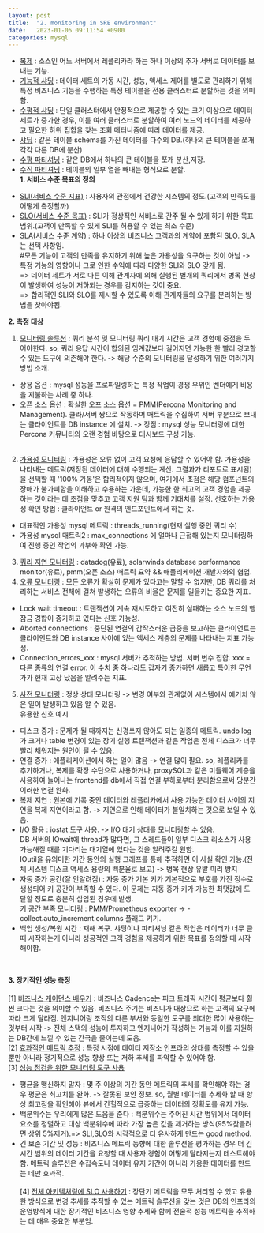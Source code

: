 ```yaml
---
layout: post
title:  "2. monitoring in SRE environment"
date:   2023-01-06 09:11:54 +0900
categories: mysql
---
```

* <u>복제</u> : 소스인 어느 서버에서 레플리카라 하는 하나 이상의 추가 서버로 데이터를 보내는 기능.  
* <u>기능적 샤딩</u> : 데이터 세트의 가동 시간, 성능, 액세스 제어를 별도로 관리하기 위해 특정 비즈니스 기능을 수행하는 특정 테이블을 전용 클러스터로 분할하는 것을 의미함.
* <u>수평적 샤딩</u> : 단일 클러스터에서 안정적으로 제공할 수 있는 크기 이상으로 데이터 세트가 증가한 경우, 이를 여러 클러스터로 분할하여 여러 노드의 데이터를 제공하고 필요한 하위 집합을 찾는 조회 메터니즘에 따라 데이터를 제공.  
* <u>샤딩</u> : 같은 테이블 schema를 가진 데이터를 다수의 DB.(하나의 큰 테이블을 쪼개 각각 다른 DB에 분산)
* <u>수평 파티셔닝</u> : 같은 DB에서 하나의 큰 테이블을 쪼개 분산,저장.
* <u>수직 파티셔닝</u> : 테이블의 일부 열을 빼내는 형식으로 분할. <br/>
**1. 서비스 수준 목표의 정의** <br/>
- <u>SLI(서비스 수준 지표)</u> : 사용자의 관점에서 건강한 시스템의 정도.(고객의 만족도를 어떻게 측정할까)
- <u>SLO(서비스 수준 목표)</u> : SLI가 정상적인 서비스로 간주 될 수 있게 하기 위한 목표 범위.(고객이 만족할 수 있게 SLI를 허용할 수 있는 최소 수준)
- <u>SLA(서비스 수준 계약)</u> : 하나 이상의 비즈니스 고객과의 계약에 포함된 SLO. SLA는 선택 사항임.  
#모든 기능이 고객의 만족을 유지하기 위해 높은 가용성을 요구하는 것이 아님 -> 특정 기능의 영향이나 그로 인한 수익에 따라 다양한 SLI와 SLO 갖게 됨. <br/>=> 데이터 세트가 서로 다른 이해 관계자에 의해 실행된 별개의 쿼리에서 병목 현상이 발생하여 성능이 저하되는 경우를 감지하는 것이 중요.<br/> => 합리적인 SLI와 SLO를 제시할 수 있도록 이해 관계자들의 요구를 분리하는 방법을 찾아야됨.  
    
**2. 측정 대상**  
1. <u>모니터링 솔루션</u> : 쿼리 분석 및 모니터링 쿼리 대기 시간은 고객 경험에 중점을 두어야한다. so, 쿼리 응답 시간이 합의된 임계값보다 길어지면 가능한 한 빨리 경고할 수 있는 도구에 의존해야 한다.  -> 해당 수준의 모니터링을 달성하기 위한 여러가지 방법 소개.
 - 상용 옵션 : mysql 성능을 프로파일링하는 특정 작업이 경쟁 우위인 벤더에게 비용을 지불하는 사례 중 하나.
 - 오픈 소스 옵션 : 확실한 오프 소스 옵션 = PMM(Percona Monitoring and Management). 클라/서버 쌍으로 작동하며 매트릭을 수집하여 서버 부분으로 보내는 클라이언트를 DB instance 에 설치. -> 장점 : mysql 성능 모니터링에 대한 Percona 커뮤니티의 오랜 경험 바탕으로 대시보드 구성 가능.<br/><br/> 
2. <u>가용성 모니터링</u> : 가용성은 오류 없이 고객 요청에 응답할 수 있어야 함. 가용성을 나타내는 메트릭(저장된 데이터에 대해 수행되는 계산. 그결과가 리포트로 표시됨)을 선택할 때 '100% 가동'은 합리적이지 않으며, 여기에서 초점은 해당 컴포넌트의 장애가 불가피함을 이해하고 수용하는 가운데, 가능한 한 최고의 고객 경험을 제공하는 것이라는 데 초점을 맞추고 고객 지원 팀과 함께 기대치를 설정. 선호하는 가용성 확인 방법 : 클라이언트 or 원격의 엔드포인트에서 하는 것. 
 - 대표적인 가용성 mysql 메트릭 : threads_running(현재 실행 중인 쿼리 수)
 - 가용성 mysql 매트릭2 : max_connections 에 얼마나 근접해 있는지 모니터링하여 진행 중인 작업의 과부화 확인 가능.<br/> 
3. <u>쿼리 지연 모니터링</u> : datadog(유료), solarwinds database performance monitor(유료), pmm(오픈 소스) 매트릭 요약 && 애플리케이션 개발자와의 협업.<br/> 
4. <u>오류 모니터링</u> : 모든 오류가 확실히 문제가 있다고는 말할 수 없지만, DB 쿼리를 처리하는 서비스 전체에 걸쳐 발생하는 오류의 비율은 문제를 일을키는 중요한 지표. 
 - Lock wait timeout : 트랜잭션이 계속 재시도하고 여전히 실패하는 소스 노드의 행 잠금 경합이 증가하고 있다는 신호 가능성.
 - Aborted connections : 중단된 연결의 갑작스러운 급증을 보고하는 클라이언트는 클라이언트와 DB instance 사이에 있는 액세스 계층의 문제를 나타내는 지표 가능성.
 - Connection_errors_xxx : mysql 서버가 추적하는 방법. 서버 변수 집합. xxx = 다른 종류의 연결 error. 이 수치 중 하나라도 갑자기 증가하면 새롭고 특이한 무언가가 현재 고장 났음을 알려주는 지표.<br/>  
5. <u>사전 모니터링</u> : 정상 상태 모니터링 -> 변경 여부와 관계없이 시스템에서 예기치 않은 일이 발생하고 있음 알 수 있음.<br/>
유용한 신호 예시
 - 디스크 증가 : 문제가 될 때까지는 신경쓰지 않아도 되는 일종의 메트릭. undo log가 크거나 table 변경이 있는 장기 실행 트랜잭션과 같은 작업은 전체 디스크가 너무 빨리 채워지는 원인이 될 수 있음.
 - 연결 증가 : 애플리케이션에서 하는 일이 많음 -> 연결 많이 필요. so, 레플리카를 추가하거나, 복제를 확장 수단으로 사용하거나, proxySQL과 같은 미들웨어 계층을 사용하여 늘어나는 frontend를 db에서 직접 연결 부하로부터 분리함으로써 당분간 이러한 연결 완화. 
 - 복제 지연 : 원본에 기록 중인 데이터와 레플리카에서 사용 가능한 데이터 사이의 지연을 복제 지연이라고 함. -> 지연으로 인해 데이터가 불일치하는 것으로 보일 수 있음. 
 - I/O 활용 : iostat 도구 사용. -> I/O 대기 상태를 모니터링할 수 있음. <br/> DB 서버의 IOwait에 thread가 많다면, 그 스레드들이 일부 디스크 리소스가 사용 가능해질 때를 기다리는 대기열에 있다는 것을 알려주길 원함. <br/> IOutil을 유의미한 기간 동안의 실행 그래프를 통해 추적하면 이 사실 확인 가능.(전체 시스템 디스크 액세스 용량의 백분율로 보고) -> 병목 현상 유발 미리 방지
 - 자동 증가 공간(잘 안알려짐) : 자동 증가 기본 키가 기본적으로 부호를 가진 정수로 생성되어 키 공간이 부족할 수 있다. 이 문제는 자동 증가 키가 가능한 최댓값에 도달할 정도로 충분히 삽입된 경우에 발생. <br/>
 키 공간 부족 모니터링 : PMM/Prometheus exporter -> -collect.auto_increment.columns 플래그 키기.
 - 백업 생성/복원 시간 : 재해 복구. 샤딩이나 파티셔닝 같은 작업은 데이터가 너무 클 때 시작하는게 아니라 성공적인 고객 경험을 제공하기 위한 목표를 정의할 때 시작해야함.
<br/>

**3. 장기적인 성능 측정**<br/>   
[1] <u>비즈니스 케이던스 배우기</u> : 비즈니스 Cadence는 피크 트래픽 시간이 평균보다 훨씬 크다는 것을 의미할 수 있음. 비즈니스 주기는 비즈니가 대상으로 하는 고객의 요구에 따라 크게 달라짐. 엔지니어링 조직의 다른 부서와 동일한 도구를 최대한 많이 사용하는 것부터 시작 -> 전체 스택의 성능에 투자하고 엔지니어가 작성하는 기능과 이를 지원하는 DB간에 느낄 수 있는 간극을 줄이는데 도움. <br/>
[2] <u>효과적인 메트릭 추정</u> : 특정 시점에 데이터 저장소 인프라의 상태를 측정할 수 있을 뿐만 아니라 정기적으로 성능 향상 또는 저하 추세를 파악할 수 있어야 함. <br/>
[3] <u>성능 점검을 위한 모니터링 도구 사용</u>
 - 평균을 맹신하지 말자 : 몇 주 이상의 기간 동안 메트릭의 추세를 확인해야 하는 경우 평균은 최고치를 완화. -> 잘못된 보안 정보. so, 월별 데이터를 추세화 할 때 항상 최고점을 확인해야 뷰에서 간헐적으로 급증하는 데이터의 정확도를 유지 가능. 
 - 백분위수는 우리에게 많은 도움을 준다 : 백분위수는 주어진 시간 범위에서 데이터 요소를 정렬하고 대상 백분위수에 따라 가장 높은 값을 제거하는 방식(95%찾을려면 상위 5%제거).=> SLI,SLO와 시각적으로 더 유사하게 만드는 good method. 
 - 긴 보존 기간 및 성능 : 비즈니스 메트릭 동향에 대한 솔루션을 평가하는 경우 더 긴 시간 범위의 데이터 기간을 요청할 때 사용자 경험이 어떻게 달라지는지 테스트해야함. 메트릭 솔루션은 수집속도나 데이터 유지 기간이 아니라 가용한 데이터를 만드는 데만 효과적. <br/><br/>
[4] <u>전체 아키텍처링에 SLO 사용하기</u> : 장단기 메트릭을 모두 처리할 수 있고 유용한 방식으로 변경 추세를 추적할 수 있는 메트릭 솔루션을 갖는 것은 DB의 인프라의 운영방식에 대한 장기적인 비즈니스 영향 추세와 함께 전술적 성능 메트릭을 추적하는 데 매우 중요한 부분임.